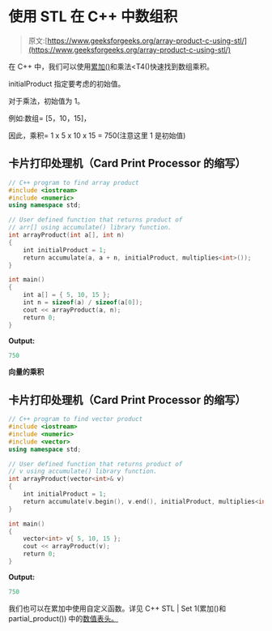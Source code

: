 # 使用 STL 在 C++ 中数组积

> 原文:[https://www.geeksforgeeks.org/array-product-c-using-stl/](https://www.geeksforgeeks.org/array-product-c-using-stl/)

在 C++ 中，我们可以使用[累加()](https://www.geeksforgeeks.org/numeric-header-in-c-stl-set-1-accumulate-and-partial_product/)和乘法<T4()快速找到数组乘积。

initialProduct 指定要考虑的初始值。

对于乘法，初始值为 1。

例如:数组= [5，10，15]，

因此，乘积= 1 x 5 x 10 x 15 = 750(注意这里 1 是初始值)

## 卡片打印处理机（Card Print Processor 的缩写）

```cpp
// C++ program to find array product
#include <iostream>
#include <numeric>
using namespace std;

// User defined function that returns product of
// arr[] using accumulate() library function.
int arrayProduct(int a[], int n)
{
    int initialProduct = 1;
    return accumulate(a, a + n, initialProduct, multiplies<int>());
}

int main()
{
    int a[] = { 5, 10, 15 };
    int n = sizeof(a) / sizeof(a[0]);
    cout << arrayProduct(a, n);
    return 0;
}
```

**Output:** 

```cpp
750
```

**向量的乘积**

## 卡片打印处理机（Card Print Processor 的缩写）

```cpp
// C++ program to find vector product
#include <iostream>
#include <numeric>
#include <vector>
using namespace std;

// User defined function that returns product of
// v using accumulate() library function.
int arrayProduct(vector<int>& v)
{
    int initialProduct = 1;
    return accumulate(v.begin(), v.end(), initialProduct, multiplies<int>());
}

int main()
{
    vector<int> v{ 5, 10, 15 };
    cout << arrayProduct(v);
    return 0;
}
```

**Output:** 

```cpp
750
```

我们也可以在累加中使用自定义函数。详见 C++ STL | Set 1(累加()和 partial_product()) 中的[数值表头。](https://www.geeksforgeeks.org/numeric-header-in-c-stl-set-1-accumulate-and-partial_product/)